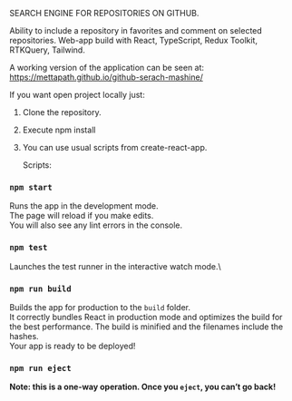 SEARCH ENGINE FOR REPOSITORIES ON GITHUB.

Ability to include a repository in favorites and comment on selected repositories.
Web-app build with React, TypeScript, Redux Toolkit, RTKQuery, Tailwind.

A working version of the application can be seen at:
https://mettapath.github.io/github-serach-mashine/

If you want open project locally just:

1. Clone the repository.

2. Execute npm install

3. You can use usual scripts from create-react-app.

   Scripts:

### `npm start`

Runs the app in the development mode.\
The page will reload if you make edits.\
You will also see any lint errors in the console.

### `npm test`

Launches the test runner in the interactive watch mode.\

### `npm run build`

Builds the app for production to the `build` folder.\
It correctly bundles React in production mode and optimizes the build for the best performance.
The build is minified and the filenames include the hashes.\
Your app is ready to be deployed!

### `npm run eject`

**Note: this is a one-way operation. Once you `eject`, you can’t go back!**
